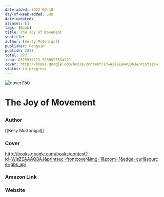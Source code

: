 ```yaml
---
date-added: 2022-09-18
day-of-week-added: Sun
date-updated: 
aliases: []
tags: [Book]
title: The Joy of Movement
subtitle: 
author: [Kelly McGonigal]
publisher: Penguin
publish: 2021
total: 272
isbn: 0525534121 9780525534129
cover: http://books.google.com/books/content?id=WjsZEAAAQBAJ&printsec=frontcover&img=1&zoom=1&edge=curl&source=gbs_api
status: in-progress
---
```


![cover|150](http://books.google.com/books/content?id=WjsZEAAAQBAJ&printsec=frontcover&img=1&zoom=1&edge=curl&source=gbs_api)
# The Joy of Movement
## 

### Author
[[Kelly McGonigal]]

### Cover
http://books.google.com/books/content?id=WjsZEAAAQBAJ&printsec=frontcover&img=1&zoom=1&edge=curl&source=gbs_api

### Amazon Link


### Website